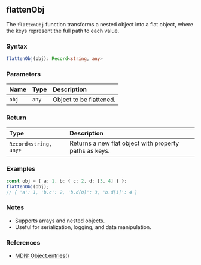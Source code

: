 ## flattenObj

The `flattenObj` function transforms a nested object into a flat object, where the keys represent the full path to each value.

### Syntax

```typescript
flattenObj(obj): Record<string, any>
```

### Parameters

| Name    | Type   | Description            |
| :------ | :----- | :--------------------- |
| `obj`   | `any`  | Object to be flattened. |

### Return

| Type                | Description                         |
| :------------------ | :---------------------------------- |
| `Record<string, any>` | Returns a new flat object with property paths as keys. |

### Examples

```typescript
const obj = { a: 1, b: { c: 2, d: [3, 4] } };
flattenObj(obj);
// { 'a': 1, 'b.c': 2, 'b.d[0]': 3, 'b.d[1]': 4 }
```

### Notes

- Supports arrays and nested objects.
- Useful for serialization, logging, and data manipulation.

### References
- [MDN: Object.entries()](https://developer.mozilla.org/en-US/docs/Web/JavaScript/Reference/Global_Objects/Object/entries)